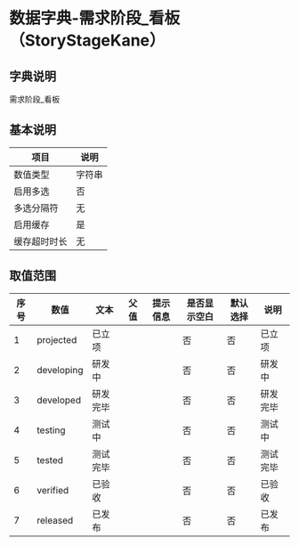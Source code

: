 # 数据字典-需求阶段_看板（StoryStageKane）
## 字典说明
需求阶段_看板

## 基本说明
| 项目 | 说明 |
| -- | -- |
| 数值类型 | 字符串 |
| 启用多选 | 否 |
| 多选分隔符 | 无 |
| 启用缓存 | 是 |
| 缓存超时时长 | 无 |

## 取值范围
| 序号 | 数值 | 文本 | 父值 | 提示信息 | 是否显示空白 | 默认选择 | 说明 |
| -- | -- | -- | -- | -- | -- | -- | -- |
| 1 | projected | 已立项 |  |  | 否 | 否 | 已立项 |
| 2 | developing | 研发中 |  |  | 否 | 否 | 研发中 |
| 3 | developed | 研发完毕 |  |  | 否 | 否 | 研发完毕 |
| 4 | testing | 测试中 |  |  | 否 | 否 | 测试中 |
| 5 | tested | 测试完毕 |  |  | 否 | 否 | 测试完毕 |
| 6 | verified | 已验收 |  |  | 否 | 否 | 已验收 |
| 7 | released | 已发布 |  |  | 否 | 否 | 已发布 |


